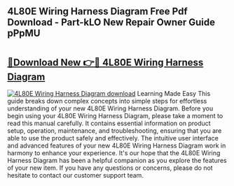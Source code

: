 ## 4L80E Wiring Harness Diagram Free Pdf Download - Part-kLO New Repair Owner Guide pPpMU

# <h2><a href="http://dfisiy.blite.top/?on=4L80E+Wiring+Harness+Diagram">🔗Download New 👉🔴 4L80E Wiring Harness Diagram</a></h2>

[![4L80E Wiring Harness Diagram download](https://i.imgur.com/lujVjoI.png)](http://dfisiy.blite.top/?on=4L80E+Wiring+Harness+Diagram)
Learning Made Easy This guide breaks down complex concepts into simple steps for effortless understanding of your new 4L80E Wiring Harness Diagram. Before you begin using your 4L80E Wiring Harness Diagram, please take a moment to read this manual carefully. It contains essential information on product setup, operation, maintenance, and troubleshooting, ensuring that you are able to use the product safely and effectively. The intuitive user interface and advanced features of your new 4L80E Wiring Harness Diagram work in harmony to enhance your experience. It's our hope that the 4L80E Wiring Harness Diagram has been a helpful companion as you explore the features of your new item. If you have any questions or concerns, please do not hesitate to contact our customer support team.

